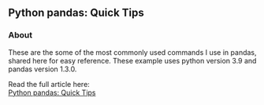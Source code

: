 
## Python pandas: Quick Tips


### About

These are the some of the most commonly used commands I use in pandas, shared here for easy reference. These example uses python version 3.9 and pandas version 1.3.0.


Read the  full article here:  
[Python pandas: Quick Tips](https://medium.com/nerd-for-tech/python-pandas-quick-tips-e4e4866e1e14)
